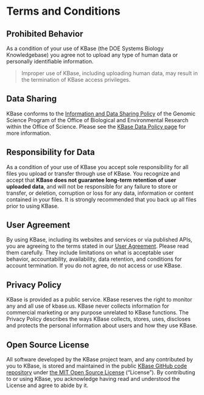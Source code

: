 # Terms and Conditions

## Prohibited Behavior

As a condition of your use of KBase (the DOE Systems Biology Knowledgebase) you agree not to upload any type of human data or personally identifiable information.

> Improper use of KBase, including uploading human data, may result in the termination of KBase access privileges.

## Data Sharing

KBase conforms to the <a href="http://genomicscience.energy.gov/datasharing" target="_blank">Information and Data Sharing Policy</a> of the Genomic Science Program of the Office of Biological and Environmental Research within the Office of Science. Please see the <a href="https://www.kbase.us/data-policy-and-sources/" target="_blank">KBase Data Policy page</a> for more information.

## Responsibility for Data

As a condition of your use of KBase you accept sole responsibility for all files you upload or transfer through use of KBase. You recognize and accept that <strong>KBase does not guarantee long-term retention of user uploaded data</strong>, and will not be responsible for any failure to store or transfer, or deletion, corruption or loss for any data, information or content contained in your files. It is strongly recommended that you back up all files prior to using KBase.</p>

## User Agreement

By using KBase, including its websites and services or via published APIs, you are agreeing to the terms stated in our <a href="https://www.kbase.us/kbase-code-of-conduct/" target="_blank">User Agreement</a>. Please read them carefully. They include limitations on what is acceptable user behavior, accountability, availability, data retention, and conditions for account termination. If you do not agree, do not access or use KBase.

## Privacy Policy

KBase is provided as a public service. KBase reserves the right to monitor any and all use of kbase.us. KBase never collects information for commercial marketing or any purpose unrelated to KBase functions. The Privacy Policy describes the ways KBase collects, stores, uses, discloses and protects the personal information about users and how they use KBase.

## Open Source License

All software developed by the KBase project team, and any contributed by you to KBase, is stored and maintained in the public <a href="https://github.com/kbase" target="_blank">KBase GitHub code repository</a> under <a href="https://github.com/kbase/project_guides/blob/master/LICENSE" target="_blank">the MIT Open Source License</a> (“License”). By contributing to or using KBase, you acknowledge having read and understood the License and agree to abide by it.
